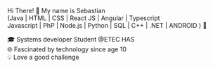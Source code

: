 Hi There! 👋
My name is Sebastian<br>
(Java | HTML | CSS | React JS | Angular | Typescript<br>Javascript | PhP | Node.js | Python | SQL | C++ | .NET | ANDROID ) 🚀

🎓 Systems developer Student @ETEC HAS<br>
🌐 Fascinated by technology since age 10<br>
💡 Love a good challenge<br>
